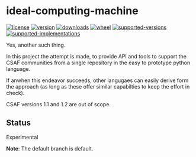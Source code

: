 # ideal-computing-machine

[![license](https://img.shields.io/github/license/sthagen/ideal-computing-machine.svg?style=flat)](https://github.com/sthagen/ideal-computing-machine/blob/default/LICENSE)
[![version](https://img.shields.io/pypi/v/csaf.svg?style=flat)](https://pypi.python.org/pypi/csaf/)
[![downloads](https://img.shields.io/pypi/dm/csaf.svg?style=flat)](https://pypi.python.org/pypi/csaf/)
[![wheel](https://img.shields.io/pypi/wheel/csaf.svg?style=flat)](https://pypi.python.org/pypi/csaf/)
[![supported-versions](https://img.shields.io/pypi/pyversions/csaf.svg?style=flat)](https://pypi.python.org/pypi/csaf/)
[![supported-implementations](https://img.shields.io/pypi/implementation/csaf.svg?style=flat)](https://pypi.python.org/pypi/csaf/)

Yes, another such thing.

In this project the attempt is made, to provide API and tools to support the CSAF communities from a single repository in the easy to prototype python language.

If anwhen this endeavor succeeds, other langugaes can easily derive form the approach (as long as these offer similar capabilties to keep the effort in check).

CSAF versions 1.1 and 1.2 are out of scope.

## Status
Experimental

**Note**: The default branch is default.

